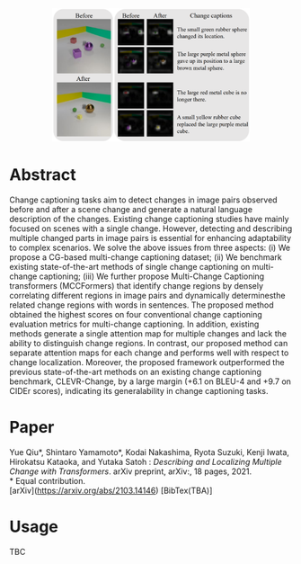 <div style="width:100%;text-align:center"><img src="image/MCCFormers_teaser.png" style="width:70%;max-width:500px;margin-left:auto;margin-right:auto;" /></div>

# Abstract
Change captioning tasks aim to detect changes in image pairs observed before and after a scene change and generate a natural language description of the changes. Existing change captioning studies have mainly focused on scenes with a single change. However, detecting and describing multiple changed parts in image pairs is essential for enhancing adaptability to complex scenarios. We solve the above issues from three aspects: (i) We propose a CG-based multi-change captioning dataset; (ii) We benchmark existing state-of-the-art methods of single change captioning on multi-change captioning; (iii) We further propose Multi-Change Captioning transformers (MCCFormers) that identify change regions by densely correlating different regions in image pairs and dynamically determinesthe related change regions with words in sentences. The proposed method obtained the highest scores on four conventional change captioning evaluation metrics for multi-change captioning. In addition, existing methods generate a single attention map for multiple changes and lack the ability to distinguish change regions. In contrast, our proposed method can separate attention maps for each change and performs well with respect to change localization. Moreover, the proposed framework outperformed the previous state-of-the-art methods on an existing change captioning benchmark, CLEVR-Change, by a large margin (+6.1 on BLEU-4 and +9.7 on CIDEr scores), indicating its generalability in change captioning tasks.

# Paper
Yue Qiu\*, Shintaro Yamamoto\*, Kodai Nakashima, Ryota Suzuki, Kenji Iwata, Hirokatsu Kataoka, and Yutaka Satoh : *Describing and Localizing Multiple Change with Transformers*. arXiv preprint, arXiv:, 18 pages, 2021.  
\* Equal contribution.  
\[arXiv](https://arxiv.org/abs/2103.14146) \[BibTex(TBA)]

# Usage
TBC


